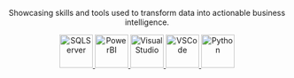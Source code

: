 <p align="center">
Showcasing skills and tools used to transform data into actionable business intelligence.
</p>
<div>
<p align="center">
    <a href="https://www.microsoft.com/en-ca/sql-server/sql-server-downloads/" target="_blank" rel="noreferrer"> <img
            src="https://github.com/amartin402/github-icons/blob/main/microsoftsqlserver-original.svg"
            title="SQL Server" alt="SQLServer" width="60" height="60" /> </a>
    <a href="https://www.microsoft.com/en-us/download/details.aspx?id=58494/" target="_blank" rel="noreferrer"> <img
            src="https://github.com/amartin402/github-icons/blob/main/Power-BI.svg"
            title="PowerBI" alt="PowerBI" width="60" height="60" /> </a>
    <a href="https://visualstudio.microsoft.com/downloads/" target="_blank" rel="noreferrer"> <img
            src="https://github.com/amartin402/github-icons/blob/main/visualstudio-original.svg" title="Visual Studio"
            alt="VisualStudio" width="60" height="60" /> </a>
    <a href="https://code.visualstudio.com/?wt.mc_id=vscom_downloads/" target="_blank" rel="noreferrer"> <img
            src="https://github.com/amartin402/github-icons/blob/main/vscode-original.svg"
            title="VS Code" alt="VSCode" width="60" height="60" /> </a>
    <a href="https://www.python.org/downloads/" target="_blank" rel="noreferrer"> <img
            src="https://github.com/amartin402/github-icons/blob/main/python-original.svg"
            title="Python" alt="Python" width="60" height="60" /> </a>
</div>

